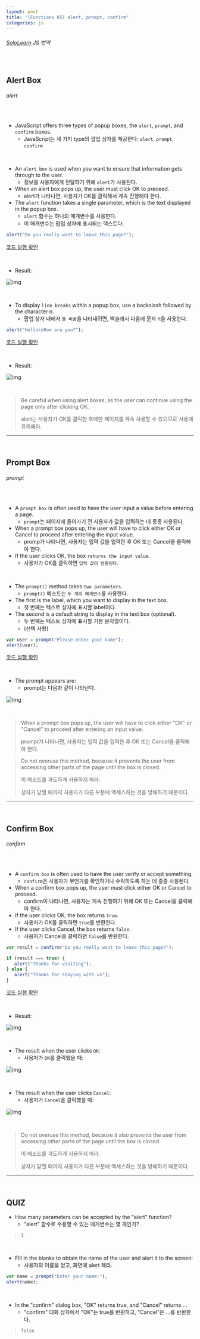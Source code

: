 ```yaml
---
layout: post
title: "(Functions 05) alert, prompt, confirm"
categories: js
---
```


###### [SoloLearn](https://www.sololearn.com/) JS 번역

<br>

## Alert Box

###### alert

<br>

- JavaScript offers three types of popup boxes, the `alert`, `prompt`, and `confirm` boxes.
  - JavaScript는 세 가지 type의 팝업 상자를 제공한다: `alert`, `prompt`, `confirm`

<br>

- An `alert box` is used when you want to ensure that information gets through to the user.
  - 정보를 사용자에게 전달하기 위해 `alert`가 사용된다.
- When an alert box pops up, the user must click OK to preceed.
  - alert가 나타나면, 사용자가 OK를 클릭해서 계속 진행해야 한다.
- The `alert` function takes a single parameter, which is the text displayed in the popup box.
  - `alert` 함수는 하나의 매개변수를 사용한다.
  - 이 매개변수는 팝업 상자에 표시되는 텍스트다.

```js
alert("Do you really want to leave this page?");
```

[코드 실행 확인](https://code.sololearn.com/682/#js)

<br>

- Result:

![img](/assets/img/js-sololearn-functions-05-01.png)

<br>

- To display `line breaks` within a popup box, use a backslash followed by the character n.
  - 팝업 상자 내에서 `줄 바꿈`을 나타내려면, 백슬래시 다음에 문자 n을 사용한다.

```js
alert("Hello\nHow are you?");
```

[코드 실행 확인](https://code.sololearn.com/683/#js)

<br>

- Result:

![img](/assets/img/js-sololearn-functions-05-02.png)

<br>

> Be careful when using alert boxes, as the user can continue using the page only after clicking OK.
>
> alert는 사용자가 OK를 클릭한 후에만 페이지를 계속 사용할 수 있으므로 사용에 유의해라.

------

<br>

## Prompt Box

###### prompt

<br>

- A `prompt box` is often used to have the user input a value before entering a page.
  - `prompt`는 페이지에 들어가기 전 사용자가 값을 입력하는 데 종종 사용된다.
- When a prompt box pops up, the user will have to click either OK or Cancel to proceed after entering the input value.
  - promp가 나타나면, 사용자는 입력 값을 입력한 후 OK 또는 Cancel을 클릭해야 한다.
- If the user clicks OK, the box `returns the input value`.
  - 사용자가 OK를 클릭하면 `입력 값이 반환된다`.

<br>

- The `prompt()` method takes `two parameters`.
  - `prompt()` 메소드는 `두 개의 매개변수`를 사용한다.
- The first is the label, which you want to display in the text box.
  - 첫 번째는 텍스트 상자에 표시할 label이다.
- The second is a default string to display in the text box (optional).
  - 두 번째는 텍스트 상자에 표시할 기본 문자열이다.
  - (선택 사항)

```js
var user = prompt("Please enter your name");
alert(user);
```

[코드 실행 확인](https://code.sololearn.com/684/#js)

<br>

- The prompt appears are:
  - prompt는 다음과 같이 나타난다.

![img](/assets/img/js-sololearn-functions-05-03.png)

<br>

> When a prompt box pops up, the user will have to click either "OK" or "Cancel" to proceed after entering an input value.
>
> prompt가 나타나면, 사용자는 입력 값을 입력한 후 OK 또는 Cancel을 클릭해야 한다.

> Do not overuse this method, because it prevents the user from accessing other parts of the page until the box is closed.
>
> 이 메소드를 과도하게 사용하지 마라.
>
> 상자가 닫힐 때까지 사용자가 다른 부분에 액세스하는 것을 방해하기 때문이다.

------

<br>

## Confirm Box

###### confirm

<br>

- A `confirm box` is often used to have the user verify or accept something.
  - `confirm`은 사용자가 무언가를 확인하거나 수락하도록 하는 데 종종 사용된다.
- When a confirm box pops up, the user must click either OK or Cancel to proceed.
  - confirm이 나타나면, 사용자는 계속 진행하기 위해 OK 또는 Cancel을 클릭해야 한다.
- If the user clicks OK, the box returns `true`.
  - 사용자가 OK를 클릭하면 `true`를 반환한다.
- If the user clicks Cancel, the box returns `false`.
  - 사용자가 Cancel을 클릭하면 `false`를 반환한다.

```js
var result = confirm("Do you really want to leave this page?");

if (result === true) {
   alert("Thanks for visiting");
} else {
   alert("Thanks for staying with us");
}
```

[코드 실행 확인](https://code.sololearn.com/685/#js)

<br>

- Result:

![img](/assets/img/js-sololearn-functions-05-04.png)

<br>

- The result when the user clicks `OK`:
  - 사용자가 `OK`를 클릭했을 때:

![img](/assets/img/js-sololearn-functions-05-05.png)

<br>

- The result when the user clicks `Cancel`:
  - 사용자가 `Cancel`을 클릭했을 때:

![img](/assets/img/js-sololearn-functions-05-06.png)

<br>

> Do not overuse this method, because it also prevents the user from accessing other parts of the page until the box is closed.
>
> 이 메소드를 과도하게 사용하지 마라.
>
> 상자가 닫힐 때까지 사용자가 다른 부분에 액세스하는 것을 방해하기 때문이다.

------

<br>

## QUIZ

- How many parameters can be accepted by the "alert" function?
  - "alert" 함수로 수용할 수 있는 매개변수는 몇 개인가?

> `1`

<br>

- Fill in the blanks to obtain the name of the user and alert it to the screen:
  - 사용자의 이름을 얻고, 화면에 alert 해라.

```js
var name = prompt("Enter your name:");
alert(name);
```

<br>

- In the "confirm" dialog box, "OK" returns true, and "Cancel" returns ...
  - "confirm" 대화 상자에서 "OK"는 true를 반환하고, "Cancel"은 ...를 반환한다.

> `false`

<br>